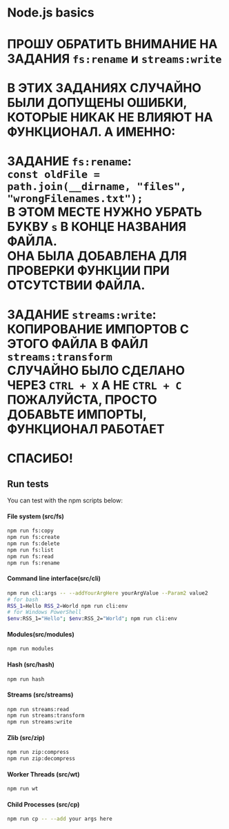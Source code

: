 # Node.js basics

# ПРОШУ ОБРАТИТЬ ВНИМАНИЕ НА ЗАДАНИЯ `fs:rename` и `streams:write` <br/> <br/> В ЭТИХ ЗАДАНИЯХ СЛУЧАЙНО БЫЛИ ДОПУЩЕНЫ ОШИБКИ, <br/> КОТОРЫЕ НИКАК НЕ ВЛИЯЮТ НА ФУНКЦИОНАЛ. А ИМЕННО: <br/><br/>ЗАДАНИЕ `fs:rename`: <br/> `const oldFile = path.join(__dirname, "files", "wrongFilenames.txt");` <br/> В ЭТОМ МЕСТЕ НУЖНО УБРАТЬ БУКВУ `s` В КОНЦЕ НАЗВАНИЯ ФАЙЛА. <br/> ОНА БЫЛА ДОБАВЛЕНА ДЛЯ ПРОВЕРКИ ФУНКЦИИ ПРИ ОТСУТСТВИИ ФАЙЛА. <br/><br/> ЗАДАНИЕ `streams:write`: <br/>КОПИРОВАНИЕ ИМПОРТОВ С ЭТОГО ФАЙЛА В ФАЙЛ `streams:transform`<br/> СЛУЧАЙНО БЫЛО СДЕЛАНО ЧЕРЕЗ `CTRL + X` А НЕ `CTRL + C`<br/> ПОЖАЛУЙСТА, ПРОСТО ДОБАВЬТЕ ИМПОРТЫ, ФУНКЦИОНАЛ РАБОТАЕТ <br/><br/> СПАСИБО!

## Run tests

You can test with the npm scripts below:

#### File system (src/fs)

```bash
npm run fs:copy
npm run fs:create
npm run fs:delete
npm run fs:list
npm run fs:read
npm run fs:rename
```

#### Command line interface(src/cli)

```bash
npm run cli:args -- --addYourArgHere yourArgValue --Param2 value2
# for bash
RSS_1=Hello RSS_2=World npm run cli:env
# for Windows PowerShell
$env:RSS_1="Hello"; $env:RSS_2="World"; npm run cli:env
```

#### Modules(src/modules)

```bash
npm run modules
```

#### Hash (src/hash)

```bash
npm run hash
```

#### Streams (src/streams)

```bash
npm run streams:read
npm run streams:transform
npm run streams:write
```

#### Zlib (src/zip)

```bash
npm run zip:compress
npm run zip:decompress
```

#### Worker Threads (src/wt)

```bash
npm run wt
```

#### Child Processes (src/cp)

```bash
npm run cp -- --add your args here
```
